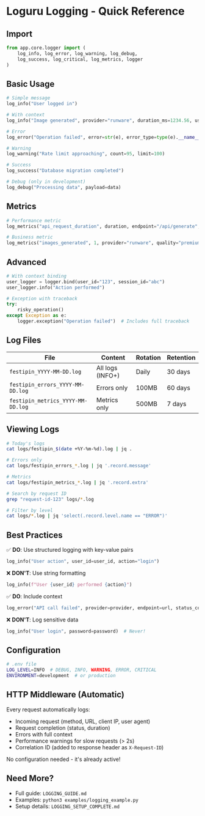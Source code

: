 # Loguru Logging - Quick Reference

## Import

```python
from app.core.logger import (
    log_info, log_error, log_warning, log_debug,
    log_success, log_critical, log_metrics, logger
)
```

## Basic Usage

```python
# Simple message
log_info("User logged in")

# With context
log_info("Image generated", provider="runware", duration_ms=1234.56, user_id="user123")

# Error
log_error("Operation failed", error=str(e), error_type=type(e).__name__)

# Warning
log_warning("Rate limit approaching", count=95, limit=100)

# Success
log_success("Database migration completed")

# Debug (only in development)
log_debug("Processing data", payload=data)
```

## Metrics

```python
# Performance metric
log_metrics("api_request_duration", duration, endpoint="/api/generate", status=200)

# Business metric
log_metrics("images_generated", 1, provider="runware", quality="premium")
```

## Advanced

```python
# With context binding
user_logger = logger.bind(user_id="123", session_id="abc")
user_logger.info("Action performed")

# Exception with traceback
try:
    risky_operation()
except Exception as e:
    logger.exception("Operation failed")  # Includes full traceback
```

## Log Files

| File | Content | Rotation | Retention |
|------|---------|----------|-----------|
| `festipin_YYYY-MM-DD.log` | All logs (INFO+) | Daily | 30 days |
| `festipin_errors_YYYY-MM-DD.log` | Errors only | 100MB | 60 days |
| `festipin_metrics_YYYY-MM-DD.log` | Metrics only | 500MB | 7 days |

## Viewing Logs

```bash
# Today's logs
cat logs/festipin_$(date +%Y-%m-%d).log | jq .

# Errors only
cat logs/festipin_errors_*.log | jq '.record.message'

# Metrics
cat logs/festipin_metrics_*.log | jq '.record.extra'

# Search by request ID
grep "request-id-123" logs/*.log

# Filter by level
cat logs/*.log | jq 'select(.record.level.name == "ERROR")'
```

## Best Practices

✅ **DO**: Use structured logging with key-value pairs
```python
log_info("User action", user_id=user_id, action="login")
```

❌ **DON'T**: Use string formatting
```python
log_info(f"User {user_id} performed {action}")
```

✅ **DO**: Include context
```python
log_error("API call failed", provider=provider, endpoint=url, status_code=status)
```

❌ **DON'T**: Log sensitive data
```python
log_info("User login", password=password)  # Never!
```

## Configuration

```bash
# .env file
LOG_LEVEL=INFO  # DEBUG, INFO, WARNING, ERROR, CRITICAL
ENVIRONMENT=development  # or production
```

## HTTP Middleware (Automatic)

Every request automatically logs:
- Incoming request (method, URL, client IP, user agent)
- Request completion (status, duration)
- Errors with full context
- Performance warnings for slow requests (> 2s)
- Correlation ID (added to response header as `X-Request-ID`)

No configuration needed - it's already active!

## Need More?

- Full guide: `LOGGING_GUIDE.md`
- Examples: `python3 examples/logging_example.py`
- Setup details: `LOGGING_SETUP_COMPLETE.md`
